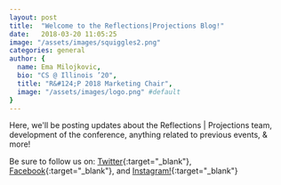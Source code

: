 ```yaml
---
layout: post
title:  "Welcome to the Reflections|Projections Blog!"
date:   2018-03-20 11:05:25
image: "/assets/images/squiggles2.png"
categories: general
author: { 
  name: Ema Milojkovic, 
  bio: "CS @ Illinois ’20",
  title: "R&#124;P 2018 Marketing Chair",
  image: "/assets/images/logo.png" #default
}
---
```


Here, we'll be posting updates about the Reflections &#124; Projections team, development of the conference, anything related to previous events, & more! 

Be sure to follow us on: [Twitter](https://twitter.com/uiuc_rp){:target="_blank"}, [Facebook](https://facebook.com/acmrp){:target="_blank"}, and [Instagram!](https://www.instagram.com/uiuc_rp/){:target="_blank"}